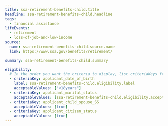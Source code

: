 ```yaml
---
title: ssa-retirement-benefits-child.title
headline: ssa-retirement-benefits-child.headline
tags:
  - financial assistance
lifeEvents:
  - retirement
  - loss-of-job-and-low-income
source:
  name: ssa-retirement-benefits-child.source.name
  link: https://www.ssa.gov/benefits/retirement/

summary: ssa-retirement-benefits-child.summary

eligibility:
  # In the order you want the criteria to display, list criteriaKeys from the csv here, each followed by a comma-separated list of which values indicate eligibility for that criteria. Wrap individual values in quotes if they have inner commas.
  - criteriaKey: applicant_date_of_birth
    label: ssa-retirement-benefits-child.eligibility.label
    acceptableValues: ["<18years"]
  - criteriaKey: applicant_marital_status
    acceptableValues: [ssa-retirement-benefits-child.eligibility.acceptableValues]
  - criteriaKey: applicant_child_spouse_SS
    acceptableValues: [true]
  - criteriaKey: applicant_citizen_status
    acceptableValues: [true]
---
```

